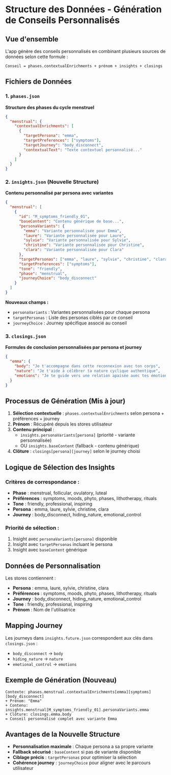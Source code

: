 # Structure des Données - Génération de Conseils Personnalisés

## Vue d'ensemble

L'app génère des conseils personnalisés en combinant plusieurs sources de données selon cette formule :

```
Conseil = phases.contextualEnrichments + prénom + insights + closings
```

## Fichiers de Données

### 1. `phases.json`
**Structure des phases du cycle menstruel**

```json
{
  "menstrual": {
    "contextualEnrichments": [
      {
        "targetPersona": "emma",
        "targetPreferences": ["symptoms"],
        "targetJourney": "body_disconnect",
        "contextualText": "Texte contextuel personnalisé..."
      }
    ]
  }
}
```

### 2. `insights.json` (Nouvelle Structure)
**Contenu personnalisé par persona avec variantes**

```json
{
  "menstrual": [
    {
      "id": "M_symptoms_friendly_01",
      "baseContent": "Contenu générique de base...",
      "personaVariants": {
        "emma": "Variante personnalisée pour Emma",
        "laure": "Variante personnalisée pour Laure",
        "sylvie": "Variante personnalisée pour Sylvie",
        "christine": "Variante personnalisée pour Christine",
        "clara": "Variante personnalisée pour Clara"
      },
      "targetPersonas": ["emma", "laure", "sylvie", "christine", "clara"],
      "targetPreferences": ["symptoms"],
      "tone": "friendly",
      "phase": "menstrual",
      "journeyChoice": "body_disconnect"
    }
  ]
}
```

**Nouveaux champs :**
- `personaVariants` : Variantes personnalisées pour chaque persona
- `targetPersonas` : Liste des personas ciblés par ce conseil
- `journeyChoice` : Journey spécifique associé au conseil

### 3. `closings.json`
**Formules de conclusion personnalisées par persona et journey**

```json
{
  "emma": {
    "body": "Je t'accompagne dans cette reconnexion avec ton corps",
    "nature": "Je t'aide à célébrer ta nature cyclique authentique",
    "emotions": "Je te guide vers une relation apaisée avec tes émotions"
  }
}
```

## Processus de Génération (Mis à jour)

1. **Sélection contextuelle** : `phases.contextualEnrichments` selon persona + préférences + journey
2. **Prénom** : Récupéré depuis les stores utilisateur
3. **Contenu principal** : 
   - `insights.personaVariants[persona]` (priorité - variante personnalisée)
   - OU `insights.baseContent` (fallback - contenu générique)
4. **Clôture** : `closings[persona][journey]` selon le journey choisi

## Logique de Sélection des Insights

### Critères de correspondance :
- **Phase** : menstrual, follicular, ovulatory, luteal
- **Préférences** : symptoms, moods, phyto, phases, lithotherapy, rituals
- **Tone** : friendly, professional, inspiring
- **Persona** : emma, laure, sylvie, christine, clara
- **Journey** : body_disconnect, hiding_nature, emotional_control

### Priorité de sélection :
1. Insight avec `personaVariants[persona]` disponible
2. Insight avec `targetPersonas` incluant le persona
3. Insight avec `baseContent` générique

## Données de Personnalisation

Les stores contiennent :
- **Persona** : emma, laure, sylvie, christine, clara
- **Préférences** : symptoms, moods, phyto, phases, lithotherapy, rituals
- **Journey** : body_disconnect, hiding_nature, emotional_control
- **Tone** : friendly, professional, inspiring
- **Prénom** : Nom de l'utilisatrice

## Mapping Journey

Les journeys dans `insights.future.json` correspondent aux clés dans `closings.json` :
- `body_disconnect` → `body`
- `hiding_nature` → `nature`
- `emotional_control` → `emotions`

## Exemple de Génération (Nouveau)

```
Contexte: phases.menstrual.contextualEnrichments[emma][symptoms][body_disconnect]
+ Prénom: "Emma"
+ Contenu: insights.menstrual[M_symptoms_friendly_01].personaVariants.emma
+ Clôture: closings.emma.body
= Conseil personnalisé complet avec variante Emma
```

## Avantages de la Nouvelle Structure

- **Personnalisation maximale** : Chaque persona a sa propre variante
- **Fallback sécurisé** : `baseContent` si pas de variante disponible
- **Ciblage précis** : `targetPersonas` pour optimiser la sélection
- **Cohérence journey** : `journeyChoice` pour aligner avec le parcours utilisateur 